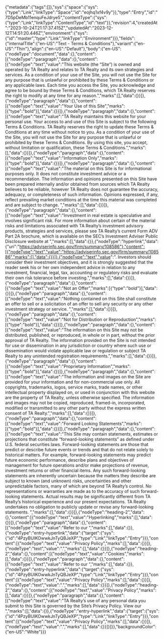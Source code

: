 {"metadata":{"tags":[]},"sys":{"space":{"sys":{"type":"Link","linkType":"Space","id":"eojhq1xf4v9y"}},"type":"Entry","id":"7D5pDeMb11enquFeJdrye5","contentType":{"sys":{"type":"Link","linkType":"ContentType","id":"text"}},"revision":4,"createdAt":"2023-10-24T21:17:37.415Z","updatedAt":"2023-12-12T14:51:20.446Z","environment":{"sys":{"id":"master","type":"Link","linkType":"Environment"}}},"fields":{"internalTitle":{"en-US":"Text - Terms & Conditions"},"variant":{"en-US":"Thin"},"align":{"en-US":"Default"},"body":{"en-US":{"nodeType":"document","data":{},"content":[{"nodeType":"paragraph","data":{},"content":[{"nodeType":"text","value":"This website (the “Site”) is owned and operated by TA Realty and relates to TA Realty and its own strategies and services. As a condition of your use of the Site, you will not use the Site for any purpose that is unlawful or prohibited by these Terms & Conditions or any applicable laws. Each time you access the Site, you acknowledge and agree to be bound by these Terms & Conditions, which TA Realty reserves the right to modify at any time for any reason.","marks":[],"data":{}}]},{"nodeType":"paragraph","data":{},"content":[{"nodeType":"text","value":"Your Use of this Site","marks":[{"type":"bold"}],"data":{}}]},{"nodeType":"paragraph","data":{},"content":[{"nodeType":"text","value":"TA Realty maintains this website for your personal use. Your access to and use of this Site is subject to the following Terms & Conditions. TA Realty reserves the right to update these Terms & Conditions at any time without notice to you. As a condition of your use of the Site, you will not use the Site for any purpose that is unlawful or prohibited by these Terms & Conditions. By using this site, you accept, without limitation or qualification, these Terms & Conditions.","marks":[],"data":{}}]},{"nodeType":"paragraph","data":{},"content":[{"nodeType":"text","value":"Information Only","marks":[{"type":"bold"}],"data":{}}]},{"nodeType":"paragraph","data":{},"content":[{"nodeType":"text","value":"The material on this Site is for informational purposes only. It does not constitute investment advice or a recommendation. The information and opinions presented on this Site have been prepared internally and/or obtained from sources which TA Realty believes to be reliable, however TA Realty does not guarantee the accuracy, adequacy, or completeness of such information. Opinions expressed, if any, reflect prevailing market conditions at the time this material was completed and are subject to change. ","marks":[],"data":{}}]},{"nodeType":"paragraph","data":{},"content":[{"nodeType":"text","value":"Investment in real estate is speculative and involves significant risk. For more information about certain of the material risks and limitations associated with TA Realty’s investment advisory products, strategies and services, please see TA Realty’s current Form ADV Part 2A brochure, which is available on the SEC’s Investment Adviser Public Disclosure website at ","marks":[],"data":{}},{"nodeType":"hyperlink","data":{"uri":"https://adviserinfo.sec.gov/firm/summary/108586"},"content":[{"nodeType":"text","value":"https://adviserinfo.sec.gov/firm/summary/108586","marks":[],"data":{}}]},{"nodeType":"text","value":". Investors should consider their investment objectives, and it is strongly suggested that the reader seek his or her own independent advice in relation to any investment, financial, legal, tax, accounting or regulatory risks and evaluate their own risk tolerance before investing.","marks":[],"data":{}}]},{"nodeType":"paragraph","data":{},"content":[{"nodeType":"text","value":"Not an Offer","marks":[{"type":"bold"}],"data":{}}]},{"nodeType":"paragraph","data":{},"content":[{"nodeType":"text","value":"Nothing contained on this Site shall constitute an offer to sell or a solicitation of an offer to sell any security or any other investment strategy or service. ","marks":[],"data":{}}]},{"nodeType":"paragraph","data":{},"content":[{"nodeType":"text","value":"Not for Distribution or Reproduction","marks":[{"type":"bold"}],"data":{}}]},{"nodeType":"paragraph","data":{},"content":[{"nodeType":"text","value":"The information on this Site may not be distributed, published, or reproduced, in whole or in part, without the prior approval of TA Realty. The information provided on the Site is not intended for use or dissemination in any jurisdiction or country where such use or dissemination would violate applicable law or regulation or subject TA Realty to any unintended registration requirements.","marks":[],"data":{}}]},{"nodeType":"paragraph","data":{},"content":[{"nodeType":"text","value":"Proprietary Information","marks":[{"type":"bold"}],"data":{}}]},{"nodeType":"paragraph","data":{},"content":[{"nodeType":"text","value":"The information and images on the Site are provided for your information and for non-commercial use only. All copyrights, trademarks, logos, service marks, trade names, or other intellectual property displayed on, or used in conjunction with this website are the property of TA Realty, unless otherwise specified. The information and images may not be copied, reproduced, framed-in, incorporated, modified or transmitted to any other party without the express written consent of TA Realty.","marks":[],"data":{}}]},{"nodeType":"paragraph","data":{},"content":[{"nodeType":"text","value":"Forward Looking Statements","marks":[{"type":"bold"}],"data":{}}]},{"nodeType":"paragraph","data":{},"content":[{"nodeType":"text","value":"This Site may contain statements, estimates or projections that constitute “forward-looking statements” as defined under U.S. federal securities laws. Forward-looking statements are those that predict or describe future events or trends and that do not relate solely to historical matters.  For example, forward-looking statements may predict future economic performance, describe plans and objectives of management for future operations and/or make projections of revenue, investment returns or other financial items.  Any such forward-looking statements are inherently uncertain because the matters they describe are subject to known (and unknown) risks, uncertainties and other unpredictable factors, many of which are beyond TA Realty’s control.  No representations or warranties are made as to the accuracy of such forward-looking statements. Actual results may be significantly different from TA Realty’s historical experience and our present expectations. TA Realty undertakes no obligation to publicly update or revise any forward-looking statements. ","marks":[],"data":{}}]},{"nodeType":"heading-2","data":{},"content":[{"nodeType":"text","value":"Hyperlinking","marks":[],"data":{}}]},{"nodeType":"paragraph","data":{},"content":[{"nodeType":"text","value":"Refer to our ","marks":[],"data":{}},{"nodeType":"entry-hyperlink","data":{"target":{"sys":{"id":"4PzyBUIKOwwkJnTyQBJeXP","type":"Link","linkType":"Entry"}}},"content":[{"nodeType":"text","value":"Privacy Policy","marks":[],"data":{}}]},{"nodeType":"text","value":".","marks":[],"data":{}}]},{"nodeType":"heading-2","data":{},"content":[{"nodeType":"text","value":"Cookies","marks":[],"data":{}}]},{"nodeType":"paragraph","data":{},"content":[{"nodeType":"text","value":"Refer to our ","marks":[],"data":{}},{"nodeType":"entry-hyperlink","data":{"target":{"sys":{"id":"4PzyBUIKOwwkJnTyQBJeXP","type":"Link","linkType":"Entry"}}},"content":[{"nodeType":"text","value":"Privacy Policy","marks":[],"data":{}}]},{"nodeType":"text","value":".","marks":[],"data":{}}]},{"nodeType":"heading-2","data":{},"content":[{"nodeType":"text","value":"Privacy Policy","marks":[],"data":{}}]},{"nodeType":"paragraph","data":{},"content":[{"nodeType":"text","value":"TA Realty’s use of any personal data you submit to this Site is governed by the Site’s Privacy Policy. View our ","marks":[],"data":{}},{"nodeType":"entry-hyperlink","data":{"target":{"sys":{"id":"4PzyBUIKOwwkJnTyQBJeXP","type":"Link","linkType":"Entry"}}},"content":[{"nodeType":"text","value":"Privacy Policy","marks":[],"data":{}}]},{"nodeType":"text","value":".","marks":[],"data":{}}]}]}},"backgroundColor":{"en-US":"White"}}}